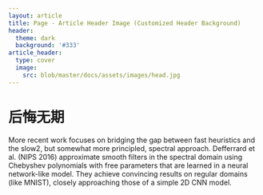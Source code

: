```yaml
---
layout: article
title: Page - Article Header Image (Customized Header Background)
header:
  theme: dark
  background: '#333'
article_header:
  type: cover
  image:
    src: blob/master/docs/assets/images/head.jpg
---
```




# 后悔无期
More recent work focuses on bridging the gap between fast heuristics and the slow2, but somewhat more principled, spectral approach. Defferrard et al. (NIPS 2016) approximate smooth filters in the spectral domain using Chebyshev polynomials with free parameters that are learned in a neural network-like model. They achieve convincing results on regular domains (like MNIST), closely approaching those of a simple 2D CNN model.